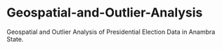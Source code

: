 # Geospatial-and-Outlier-Analysis
Geospatial and Outlier Analysis of Presidential Election Data in Anambra State.

